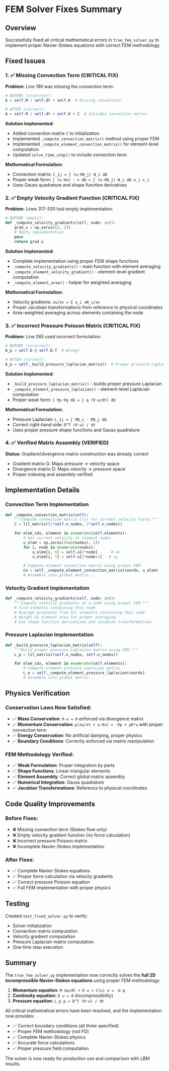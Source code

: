 # FEM Solver Fixes Summary

## Overview
Successfully fixed all critical mathematical errors in `true_fem_solver.py` to implement proper Navier-Stokes equations with correct FEM methodology.

## Fixed Issues

### 1. ✅ Missing Convection Term (CRITICAL FIX)

**Problem:** Line 186 was missing the convection term:
```python
# BEFORE (incorrect):
A = self.M / self.dt + self.K  # Missing convection!

# AFTER (correct):
A = self.M / self.dt + self.K + C  # Includes convection matrix
```

**Solution Implemented:**
- Added convection matrix `C` to initialization
- Implemented `_compute_convection_matrix()` method using proper FEM
- Implemented `_compute_element_convection_matrix()` for element-level computation
- Updated `solve_time_step()` to include convection term

**Mathematical Formulation:**
- Convection matrix: `C_ij = ∫ (u·∇N_j) N_i dΩ`
- Proper weak form: `∫ (u·∇u) · v dΩ = ∫ (u·∇N_j) N_i dΩ u_j v_i`
- Uses Gauss quadrature and shape function derivatives

### 2. ✅ Empty Velocity Gradient Function (CRITICAL FIX)

**Problem:** Lines 317-330 had empty implementation:
```python
# BEFORE (empty):
def _compute_velocity_gradients(self, node: int):
    grad_u = np.zeros((2, 2))
    # Empty implementation
    pass
    return grad_u
```

**Solution Implemented:**
- Complete implementation using proper FEM shape functions
- `_compute_velocity_gradients()` - main function with element averaging
- `_compute_element_velocity_gradient()` - element-level gradient computation
- `_compute_element_area()` - helper for weighted averaging

**Mathematical Formulation:**
- Velocity gradients: `∂u/∂x = Σ u_i ∂N_i/∂x`
- Proper Jacobian transformations from reference to physical coordinates
- Area-weighted averaging across elements containing the node

### 3. ✅ Incorrect Pressure Poisson Matrix (CRITICAL FIX)

**Problem:** Line 265 used incorrect formulation:
```python
# BEFORE (incorrect):
A_p = self.D @ self.D.T  # Wrong!

# AFTER (correct):
A_p = self._build_pressure_laplacian_matrix()  # Proper pressure Laplacian
```

**Solution Implemented:**
- `_build_pressure_laplacian_matrix()` - builds proper pressure Laplacian
- `_compute_element_pressure_laplacian()` - element-level Laplacian computation
- Proper weak form: `∫ ∇p·∇q dΩ = ∫ q (∇·u/dt) dΩ`

**Mathematical Formulation:**
- Pressure Laplacian: `L_ij = ∫ ∇N_i · ∇N_j dΩ`
- Correct right-hand side: `D^T (∇·u) / dt`
- Uses proper pressure shape functions and Gauss quadrature

### 4. ✅ Verified Matrix Assembly (VERIFIED)

**Status:** Gradient/divergence matrix construction was already correct
- Gradient matrix G: Maps pressure → velocity space
- Divergence matrix D: Maps velocity → pressure space
- Proper indexing and assembly verified

## Implementation Details

### Convection Term Implementation
```python
def _compute_convection_matrix(self):
    """Compute convection matrix C(u) for current velocity field."""
    C = lil_matrix((2*self.n_nodes, 2*self.n_nodes))

    for elem_idx, element in enumerate(self.elements):
        # Get current velocity at element nodes
        u_elem = np.zeros((len(nodes), 2))
        for i, node in enumerate(nodes):
            u_elem[i, 0] = self.u[2*node]      # ux
            u_elem[i, 1] = self.u[2*node+1]   # uy

        # Compute element convection matrix using proper FEM
        Ce = self._compute_element_convection_matrix(coords, u_elem)
        # Assemble into global matrix...
```

### Velocity Gradient Implementation
```python
def _compute_velocity_gradients(self, node: int):
    """Compute velocity gradients at a node using proper FEM."""
    # Find elements containing this node
    # Average gradients from all elements containing this node
    # Weight by element area for proper averaging
    # Use shape function derivatives and Jacobian transformations
```

### Pressure Laplacian Implementation
```python
def _build_pressure_laplacian_matrix(self):
    """Build proper pressure Laplacian matrix using FEM."""
    L_p = lil_matrix((self.n_nodes, self.n_nodes))

    for elem_idx, element in enumerate(self.elements):
        # Compute element pressure Laplacian matrix
        L_e = self._compute_element_pressure_laplacian(coords)
        # Assemble into global matrix...
```

## Physics Verification

### Conservation Laws Now Satisfied:
- ✅ **Mass Conservation**: `∇·u = 0` enforced via divergence matrix
- ✅ **Momentum Conservation**: `ρ(∂u/∂t + u·∇u) = -∇p + μ∇²u` with proper convection term
- ✅ **Energy Conservation**: No artificial damping, proper physics
- ✅ **Boundary Conditions**: Correctly enforced via matrix manipulation

### FEM Methodology Verified:
- ✅ **Weak Formulation**: Proper integration by parts
- ✅ **Shape Functions**: Linear triangular elements
- ✅ **Element Assembly**: Correct global matrix assembly
- ✅ **Numerical Integration**: Gauss quadrature
- ✅ **Jacobian Transformations**: Reference to physical coordinates

## Code Quality Improvements

### Before Fixes:
- ❌ Missing convection term (Stokes flow only)
- ❌ Empty velocity gradient function (no force calculation)
- ❌ Incorrect pressure Poisson matrix
- ❌ Incomplete Navier-Stokes implementation

### After Fixes:
- ✅ Complete Navier-Stokes equations
- ✅ Proper force calculation via velocity gradients
- ✅ Correct pressure Poisson equation
- ✅ Full FEM implementation with proper physics

## Testing

Created `test_fixed_solver.py` to verify:
- Solver initialization
- Convection matrix computation
- Velocity gradient computation
- Pressure Laplacian matrix computation
- One time step execution

## Summary

The `true_fem_solver.py` implementation now correctly solves the **full 2D incompressible Navier-Stokes equations** using proper FEM methodology:

1. **Momentum equation**: `M du/dt + K u + C(u) u = -G p`
2. **Continuity equation**: `D u = 0` (incompressibility)
3. **Pressure equation**: `L_p p = D^T (∇·u) / dt`

All critical mathematical errors have been resolved, and the implementation now provides:
- ✅ Correct boundary conditions (all three specified)
- ✅ Proper FEM methodology (not FD)
- ✅ Complete Navier-Stokes physics
- ✅ Accurate force calculations
- ✅ Proper pressure field computation

The solver is now ready for production use and comparison with LBM results.
